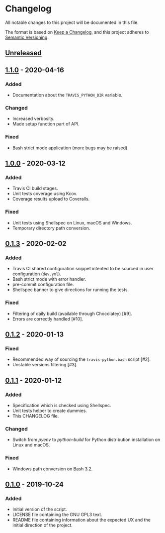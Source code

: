 # Changelog

All notable changes to this project will be documented in this file.

The format is based on [Keep a Changelog],
and this project adheres to [Semantic Versioning].

## [Unreleased]

## [1.1.0] - 2020-04-16
### Added
 - Documentation about the `TRAVIS_PYTHON_DIR` variable.

### Changed
 - Increased verbosity.
 - Made setup function part of API.

### Fixed
 - Bash strict mode application (more bugs may be raised).

## [1.0.0] - 2020-03-12
### Added
 - Travis CI build stages.
 - Unit tests coverage using Kcov.
 - Coverage results upload to Coveralls.

### Fixed
 - Unit tests using Shellspec on Linux, macOS and Windows.
 - Temporary directory path conversion.

## [0.1.3] - 2020-02-02
### Added
 - Travis CI shared configuration snippet intented to be sourced in user
   configuration (`dev.yml`).
 - Bash strict mode with error handler.
 - pre-commit configuration file.
 - Shellspec banner to give directions for running the tests.

### Fixed
 - Filtering of daily build (available through Chocolatey) [#9].
 - Errors are correctly handled [#10].

## [0.1.2] - 2020-01-13
### Fixed
 - Recommended way of sourcing the `travis-python.bash` script [#2].
 - Unstable versions filtering [#3].

## [0.1.1] - 2020-01-12
### Added
 - Specification which is checked using Shellspec.
 - Unit tests helper to create dummies.
 - This CHANGELOG file.

### Changed
 - Switch from _pyenv_ to _python-build_ for Python distribution installation
   on Linux and macOS.

### Fixed
 - Windows path conversion on Bash 3.2.

## [0.1.0] - 2019-10-24
### Added
 - Initial version of the script.
 - LICENSE file containing the GNU GPL3 text.
 - README file containing information about the expected UX and the initial
   direction of the project.

[Unreleased]: https://github.com/neimad/travis-python/compare/1.1.0...HEAD
[1.1.0]: https://github.com/neimad/travis-python/compare/1.0.0...1.1.0
[1.0.0]: https://github.com/neimad/travis-python/compare/0.1.3...1.0.0
[0.1.3]: https://github.com/neimad/travis-python/compare/0.1.2...0.1.3
[0.1.2]: https://github.com/neimad/travis-python/compare/0.1.1...0.1.2
[0.1.1]: https://github.com/neimad/travis-python/compare/0.1.0...0.1.1
[0.1.0]: https://github.com/neimad/travis-python/releases/tag/0.1.0
[Keep a Changelog]: https://keepachangelog.com/en/1.0.0/
[Semantic Versioning]: https://semver.org/spec/v2.0.0.html
